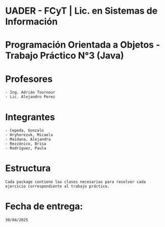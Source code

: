 # UADER - FCyT | Lic. en Sistemas de Información  
# Programación Orientada a Objetos - Trabajo Práctico N°3 (Java)  

# Profesores  
    - Ing. Adrián Tournour
    - Lic. Alejandro Perez

# Integrantes  
    - Cepeda, Gonzalo  
    - Hryhorezuk, Micaela 
    - Maidana, Alejandra
    - Rezzónico, Brisa  
    - Rodríguez, Paula  

# Estructura  
    Cada package contiene las clases necesarias para resolver cada ejercicio correspondiente al trabajo práctico.

# Fecha de entrega:
    30/04/2025  